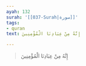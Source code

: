 ```yaml
---
ayah: 132
surah: '[[037-Surah|سورة]]'
tags:
- quran
text: إِنَّهُ مِنْ عِبَادِنَا الْمُؤْمِنِينَ

---
```

> إِنَّهُ مِنْ عِبَادِنَا الْمُؤْمِنِينَ
